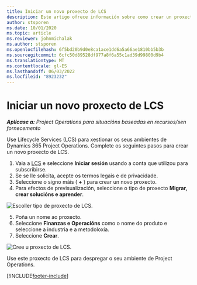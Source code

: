 ```yaml
---
title: Iniciar un novo proxecto de LCS
description: Este artigo ofrece información sobre como crear un proxecto novo en LCS para o seu contorno de Operacións de Proxecto.
author: stsporen
ms.date: 10/01/2020
ms.topic: article
ms.reviewer: johnmichalak
ms.author: stsporen
ms.openlocfilehash: 6f5bd20b9d0e8ca1ace1dd6a5a66ae1810bb5b3b
ms.sourcegitcommit: 6cfc50d89528df977a8f6a55c1ad39d99800d9b4
ms.translationtype: MT
ms.contentlocale: gl-ES
ms.lasthandoff: 06/03/2022
ms.locfileid: "8923232"
---
```

# <a name="start-a-new-lcs-project"></a>Iniciar un novo proxecto de LCS

_**Aplícase a:** Project Operations para situacións baseadas en recursos/sen fornecemento_

Use Lifecycle Services (LCS) para xestionar os seus ambientes de Dynamics 365 Project Operations. Complete os seguintes pasos para crear un novo proxecto de LCS.

1. Vaia a [LCS](https://lcs.dynamics.com/Logon/Index) e seleccione **Iniciar sesión** usando a conta que utilizou para subscribirse.
2. Se se lle solicita, acepte os termos legais e de privacidade.
3. Seleccione o signo máis ( **+** ) para crear un novo proxecto.
4. Para efectos de previsualización, seleccione o tipo de proxecto **Migrar, crear solucións e aprender**.

  ![Escoller tipo de proxecto de LCS.](./media/create-lcs-1.png)

5. Poña un nome ao proxecto. 
6. Seleccione **Finanzas e Operacións** como o nome do produto e seleccione a industria e a metodoloxía. 
7. Seleccione **Crear**.

![Cree u proxecto de LCS.](./media/create-lcs-2.png)

Use este proxecto de LCS para despregar o seu ambiente de Project Operations.



[!INCLUDE[footer-include](../includes/footer-banner.md)]